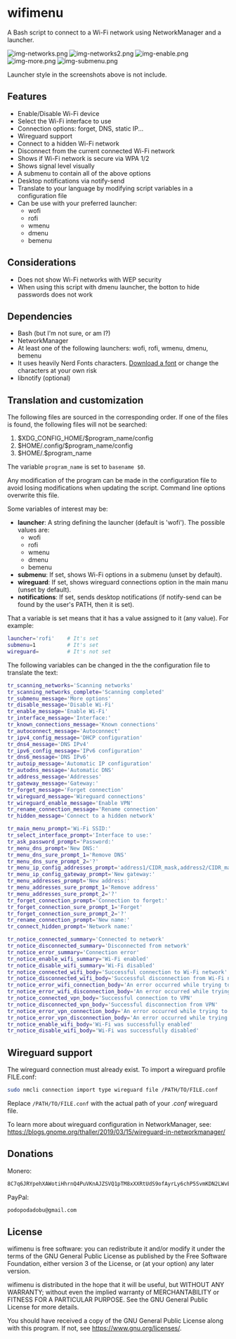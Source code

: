 # wifimenu

A Bash script to connect to a Wi-Fi network using NetworkManager and a launcher.

![img-networks.png](./Previews/img-networks.png)
![img-networks2.png](./Previews/img-networks2.png)
![img-enable.png](./Previews/img-enable.png)
![img-more.png](./Previews/img-more.png)
![img-submenu.png](./Previews/img-submenu.png)

Launcher style in the screenshots above is not include.

## Features

- Enable/Disable Wi-Fi device
- Select the Wi-Fi interface to use
- Connection options: forget, DNS, static IP...
- Wireguard support
- Connect to a hidden Wi-Fi network
- Disconnect from the current connected Wi-Fi network
- Shows if Wi-Fi network is secure via WPA 1/2
- Shows signal level visually
- A submenu to contain all of the above options
- Desktop notifications via notify-send
- Translate to your language by modifying script variables in a configuration file
- Can be use with your preferred launcher:
	- wofi
	- rofi
	- wmenu
	- dmenu
	- bemenu

## Considerations

- Does not show Wi-Fi networks with WEP security
- When using this script with dmenu launcher, the botton to hide passwords does not work

## Dependencies

- Bash (but I'm not sure, or am I?)
- NetworkManager
- At least one of the following launchers: wofi, rofi, wmenu, dmenu, bemenu
- It uses heavily Nerd Fonts characters. [Download a font](https://www.nerdfonts.com/) or change the characters at your own risk
- libnotify (optional)

## Translation and customization

The following files are sourced in the corresponding order. If one of the files is found, the following files will not be searched:

1. \$XDG\_CONFIG\_HOME/\$program\_name/config
2. \$HOME/.config/\$program\_name/config
3. \$HOME/.\$program\_name

The variable `program_name` is set to `basename $0`.

Any modification of the program can be made in the configuration file to avoid losing modifications when updating the script.
Command line options overwrite this file.

Some variables of interest may be:

- **launcher**: A string defining the launcher (default is 'wofi'). The possible values are:
	- wofi
	- rofi
	- wmenu
	- dmenu
	- bemenu
- **submenu**: If set, shows Wi-Fi options in a submenu (unset by default).
- **wireguard**: If set, shows wireguard connections option in the main manu (unset by default).
- **notifications**: If set, sends desktop notifications (if notify-send can be found by the user's PATH, then it is set).

That a variable is set means that it has a value assigned to it (any value). For example:

```sh
launcher='rofi'    # It's set
submenu=1          # It's set
wireguard=         # It's not set
```

The following variables can be changed in the the configuration file to translate the text:

```sh
tr_scanning_networks='Scanning networks'
tr_scanning_networks_complete='Scanning completed'
tr_submenu_message='More options'
tr_disable_message='Disable Wi-Fi'
tr_enable_message='Enable Wi-Fi'
tr_interface_message='Interface:'
tr_known_connections_message='Known connections'
tr_autoconnect_message='Autoconnect'
tr_ipv4_config_message='DHCP configuration'
tr_dns4_message='DNS IPv4'
tr_ipv6_config_message='IPv6 configuration'
tr_dns6_message='DNS IPv6'
tr_autoip_message='Automatic IP configuration'
tr_autodns_message='Automatic DNS'
tr_address_message='Addresses'
tr_gateway_message='Gateway:'
tr_forget_message='Forget connection'
tr_wireguard_message='Wireguard connections'
tr_wireguard_enable_message='Enable VPN'
tr_rename_connection_message='Rename connection'
tr_hidden_message='Connect to a hidden network'

tr_main_menu_prompt='Wi-Fi SSID:'
tr_select_interface_prompt='Interface to use:'
tr_ask_password_prompt='Password:'
tr_menu_dns_prompt='New DNS:'
tr_menu_dns_sure_prompt_1='Remove DNS'
tr_menu_dns_sure_prompt_2='?'
tr_menu_ip_config_addresses_prompt='address1/CIDR_mask,address2/CIDR_mask,...'
tr_menu_ip_config_gateway_prompt='New gateway:'
tr_menu_addresses_prompt='New address:'
tr_menu_addresses_sure_prompt_1='Remove address'
tr_menu_addresses_sure_prompt_2='?'
tr_forget_connection_prompt='Connection to forget:'
tr_forget_connection_sure_prompt_1='Forget'
tr_forget_connection_sure_prompt_2='?'
tr_rename_connection_prompt='New name:'
tr_connect_hidden_prompt='Network name:'

tr_notice_connected_summary='Connected to network'
tr_notice_disconnected_summary='Disconnected from network'
tr_notice_error_summary='Connection error'
tr_notice_enable_wifi_summary='Wi-Fi enabled'
tr_notice_disable_wifi_summary='Wi-Fi disabled'
tr_notice_connected_wifi_body='Successful connection to Wi-Fi network'
tr_notice_disconnected_wifi_body='Successful disconnection from Wi-Fi network'
tr_notice_error_wifi_connection_body='An error occurred while trying to connect to the Wi-Fi network'
tr_notice_error_wifi_disconnection_body='An error occurred while trying to disconnect to the Wi-Fi network'
tr_notice_connected_vpn_body='Successful connection to VPN'
tr_notice_disconnected_vpn_body='Successful disconnection from VPN'
tr_notice_error_vpn_connection_body='An error occurred while trying to connect to the VPN'
tr_notice_error_vpn_disconnection_body='An error occurred while trying to disconnect to the VPN'
tr_notice_enable_wifi_body='Wi-Fi was successfully enabled'
tr_notice_disable_wifi_body='Wi-Fi was successfully disabled'
```

## Wireguard support

The wireguard connection must already exist. To import a wireguard profile FILE.conf:
```sh
sudo nmcli connection import type wireguard file /PATH/TO/FILE.conf
```
Replace `/PATH/TO/FILE.conf` with the actual path of your *.conf* wireguard file.

To learn more about wireguard configuration in NetworkManager, see: <https://blogs.gnome.org/thaller/2019/03/15/wireguard-in-networkmanager/>

## Donations

Monero:
```txt
8C7q6JRYpehXAWotiHhrnQ4PuVKnAJZSVQ1pTM8xXXRtUdS9ofAyrLy6chP5SvmKDN2LWvESLME8W897vdQGf4rM4DQchhw
```
PayPal:
```txt
podopodadobu@gmail.com
```

## License

wifimenu is free software: you can redistribute it and/or modify it under the terms of the GNU General Public License as published by the Free Software Foundation, either version 3 of the License, or (at your option) any later version.

wifimenu is distributed in the hope that it will be useful, but WITHOUT ANY WARRANTY; without even the implied warranty of MERCHANTABILITY or FITNESS FOR A PARTICULAR PURPOSE. See the GNU General Public License for more details.
 
You should have received a copy of the GNU General Public License along with this program. If not, see <https://www.gnu.org/licenses/>.
